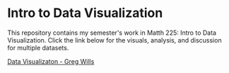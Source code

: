 # Intro to Data Visualization

This repository contains my semester's work in Matth 225: Intro to Data Visualization. Click the link below for the visuals, analysis, and discussion for multiple datasets.

[Data Visualizaton - Greg Wills](https://gregwills.georgetown.domains/Portfolio/_site)
